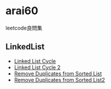 # arai60
leetcode良問集

## LinkedList
- [Linked List Cycle](https://github.com/katayude/yamaguchiLeetCode/pull/1)
- [Linked List Cycle 2](https://github.com/katayude/yamaguchiLeetCode/pull/2)
- [Remove Duplicates from Sorted List](https://github.com/katayude/yamaguchiLeetCode/pull/3)
- [Remove Duplicates from Sorted List2](https://github.com/katayude/yamaguchiLeetCode/pull/4)
